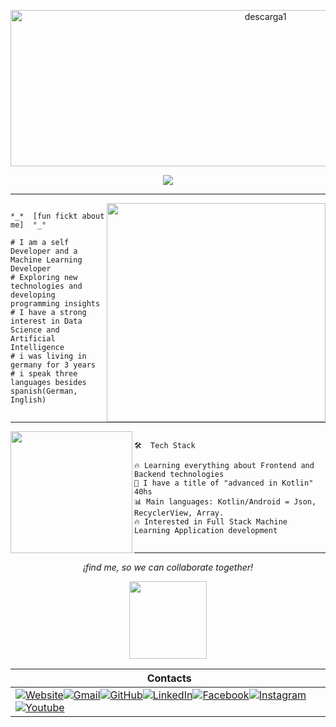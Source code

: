 <p align="center">
<img width="800" height="250" alt="descarga1" src="https://github.com/user-attachments/assets/7f564319-33af-4a78-8e42-c4c099811282" />

  
  <p align="center">
  <a href="https://github.com/DenverCoder1/readme-typing-svg"><img src="https://readme-typing-svg.herokuapp.com?lines=Computer+Development+Student;Mobile+Developer;kotlin+Enthusiastic;Always%20learning%20new%20things&center=true&width=380&height=45"></a>
</p>

----

<img  align="right" width="350" src="https://github.com/user-attachments/assets/b5a5a484-9e13-4408-b43a-97b0cec04b45" />

 ```

 *_*  [fun fickt about me]  °_°

 # I am a self Developer and a Machine Learning Developer
 # Exploring new technologies and developing programming insights
 # I have a strong interest in Data Science and Artificial Intelligence
 # i was living in germany for 3 years
 # i speak three languages besides spanish(German, Inglish)


```
<hr>

<img  align="left" width="195" src="https://github.com/user-attachments/assets/7c8a4748-ea52-4c01-a422-c0a678517c54" width="50%" align="right" />

 ```

🛠  Tech Stack

🔥 Learning everything about Frontend and Backend technologies
🤖 I have a title of "advanced in Kotlin" 40hs
📊 Main languages: Kotlin/Android = Json, RecyclerView, Array.
🔥 Interested in Full Stack Machine Learning Application development


```
<hr> 

<div align="Center">


*¡find me, so we can collaborate together!*

  
<img width="124" height="124" src="https://github.com/user-attachments/assets/2b8772ba-b4a1-4f0a-8d8f-1f487e6f72d5" />
  

|‎ ‎ ‎ ‎ Contacts‎ ‎ ‎ ‎ |
| ----------|
| <a href="https://.web.app/"><img src="https://img.icons8.com/bubbles/50/000000/web.png" alt="Website"/></a><a href="mailto:cartageno888@gmail.com"><img src="https://img.icons8.com/bubbles/50/000000/gmail.png" alt="Gmail"/></a><a href="https://github.com/"><img src="https://img.icons8.com/bubbles/50/000000/github.png" alt="GitHub"/></a><a href="https://linkedin.com/in/marco-cartageno-35477a308"><img src="https://img.icons8.com/bubbles/50/000000/linkedin.png" alt="LinkedIn"/></a><a href="https://www.facebook.com/.77"><img src="https://img.icons8.com/bubbles/50/000000/facebook-new.png" alt="Facebook"/></a><a href="https://instagram.com/candyyyy__18"><img src="https://img.icons8.com/bubbles/50/000000/instagram.png" alt="Instagram"/></a><a href="https://www.discord.com/channel/marcol12_44688"><img src="https://img.icons8.com/bubbles/50/000000/discord.png" alt="Youtube"/></a>|
</div>
